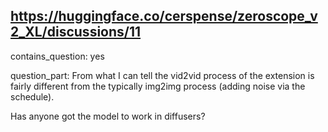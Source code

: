 ## https://huggingface.co/cerspense/zeroscope_v2_XL/discussions/11

contains_question: yes

question_part: From what I can tell the vid2vid process of the extension is fairly different from the typically img2img process (adding noise via the schedule).
 
Has anyone got the model to work in diffusers?